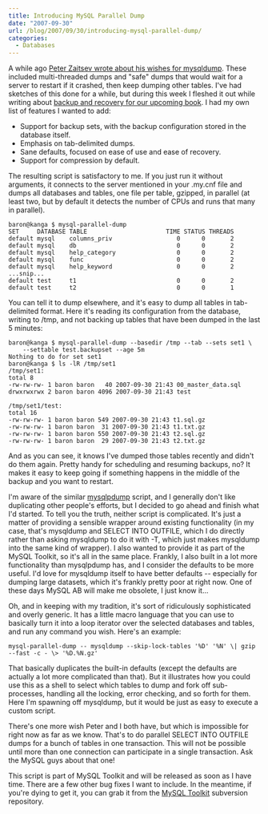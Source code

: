 ```yaml
---
title: Introducing MySQL Parallel Dump
date: "2007-09-30"
url: /blog/2007/09/30/introducing-mysql-parallel-dump/
categories:
  - Databases
---
```

A while ago [Peter Zaitsev wrote about his wishes for mysqldump](http://www.mysqlperformanceblog.com/2007/05/22/wishes-for-mysqldump/). These included multi-threaded dumps and "safe" dumps that would wait for a server to restart if it crashed, then keep dumping other tables. I've had sketches of this done for a while, but during this week I fleshed it out while writing about [backup and recovery for our upcoming book](/blog/2007/09/19/high-performance-mysql-second-edition-backup-and-recovery/). I had my own list of features I wanted to add:

*   Support for backup sets, with the backup configuration stored in the database itself.
*   Emphasis on tab-delimited dumps.
*   Sane defaults, focused on ease of use and ease of recovery.
*   Support for compression by default.

The resulting script is satisfactory to me. If you just run it without arguments, it connects to the server mentioned in your .my.cnf file and dumps all databases and tables, one file per table, gzipped, in parallel (at least two, but by default it detects the number of CPUs and runs that many in parallel).

```
baron@kanga $ mysql-parallel-dump
SET     DATABASE TABLE                      TIME STATUS THREADS
default mysql    columns_priv                  0      0       2
default mysql    db                            0      0       2
default mysql    help_category                 0      0       2
default mysql    func                          0      0       2
default mysql    help_keyword                  0      0       2
...snip...
default test     t1                            0      0       2
default test     t2                            0      0       1
```

You can tell it to dump elsewhere, and it's easy to dump all tables in tab-delimited format. Here it's reading its configuration from the database, writing to /tmp, and not backing up tables that have been dumped in the last 5 minutes:

```
baron@kanga $ mysql-parallel-dump --basedir /tmp --tab --sets set1 \
    --settable test.backupset --age 5m
Nothing to do for set set1
baron@kanga $ ls -lR /tmp/set1
/tmp/set1:
total 8
-rw-rw-rw- 1 baron baron   40 2007-09-30 21:43 00_master_data.sql
drwxrwxrwx 2 baron baron 4096 2007-09-30 21:43 test

/tmp/set1/test:
total 16
-rw-rw-rw- 1 baron baron 549 2007-09-30 21:43 t1.sql.gz
-rw-rw-rw- 1 baron baron  31 2007-09-30 21:43 t1.txt.gz
-rw-rw-rw- 1 baron baron 550 2007-09-30 21:43 t2.sql.gz
-rw-rw-rw- 1 baron baron  29 2007-09-30 21:43 t2.txt.gz
```

And as you can see, it knows I've dumped those tables recently and didn't do them again. Pretty handy for scheduling and resuming backups, no? It makes it easy to keep going if something happens in the middle of the backup and you want to restart.

I'm aware of the similar [mysqlpdump](http://www.fr3nd.net/projects/mysqlpdump/) script, and I generally don't like duplicating other people's efforts, but I decided to go ahead and finish what I'd started. To tell you the truth, neither script is complicated. It's just a matter of providing a sensible wrapper around existing functionality (in my case, that's mysqldump and SELECT INTO OUTFILE, which I do directly rather than asking mysqldump to do it with -T, which just makes mysqldump into the same kind of wrapper). I also wanted to provide it as part of the MySQL Toolkit, so it's all in the same place. Frankly, I also built in a lot more functionality than mysqlpdump has, and I consider the defaults to be more useful. I'd love for mysqldump itself to have better defaults -- especially for dumping large datasets, which it's frankly pretty poor at right now. One of these days MySQL AB will make me obsolete, I just know it...

Oh, and in keeping with my tradition, it's sort of ridiculously sophisticated and overly generic. It has a little macro language that you can use to basically turn it into a loop iterator over the selected databases and tables, and run any command you wish. Here's an example:

```
mysql-parallel-dump -- mysqldump --skip-lock-tables '%D' '%N' \| gzip --fast -c - \> '%D.%N.gz'
```

That basically duplicates the built-in defaults (except the defaults are actually a lot more complicated than that). But it illustrates how you could use this as a shell to select which tables to dump and fork off sub-processes, handling all the locking, error checking, and so forth for them. Here I'm spawning off mysqldump, but it would be just as easy to execute a custom script.

There's one more wish Peter and I both have, but which is impossible for right now as far as we know. That's to do parallel SELECT INTO OUTFILE dumps for a bunch of tables in one transaction. This will not be possible until more than one connection can participate in a single transaction. Ask the MySQL guys about that one!

This script is part of MySQL Toolkit and will be released as soon as I have time. There are a few other bug fixes I want to include. In the meantime, if you're dying to get it, you can grab it from the [MySQL Toolkit](http://code.google.com/p/maatkit/) subversion repository.


